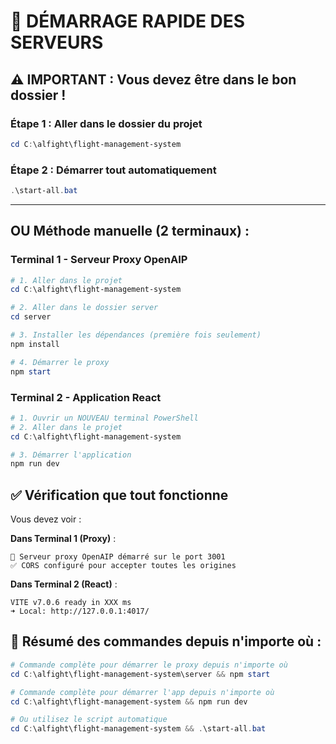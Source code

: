 # 🚀 DÉMARRAGE RAPIDE DES SERVEURS

## ⚠️ IMPORTANT : Vous devez être dans le bon dossier !

### Étape 1 : Aller dans le dossier du projet
```powershell
cd C:\alfight\flight-management-system
```

### Étape 2 : Démarrer tout automatiquement
```powershell
.\start-all.bat
```

---

## OU Méthode manuelle (2 terminaux) :

### Terminal 1 - Serveur Proxy OpenAIP
```powershell
# 1. Aller dans le projet
cd C:\alfight\flight-management-system

# 2. Aller dans le dossier server
cd server

# 3. Installer les dépendances (première fois seulement)
npm install

# 4. Démarrer le proxy
npm start
```

### Terminal 2 - Application React
```powershell
# 1. Ouvrir un NOUVEAU terminal PowerShell
# 2. Aller dans le projet
cd C:\alfight\flight-management-system

# 3. Démarrer l'application
npm run dev
```

## ✅ Vérification que tout fonctionne

Vous devez voir :

**Dans Terminal 1 (Proxy)** :
```
🚀 Serveur proxy OpenAIP démarré sur le port 3001
✅ CORS configuré pour accepter toutes les origines
```

**Dans Terminal 2 (React)** :
```
VITE v7.0.6 ready in XXX ms
➜ Local: http://127.0.0.1:4017/
```

## 📍 Résumé des commandes depuis n'importe où :

```powershell
# Commande complète pour démarrer le proxy depuis n'importe où
cd C:\alfight\flight-management-system\server && npm start

# Commande complète pour démarrer l'app depuis n'importe où  
cd C:\alfight\flight-management-system && npm run dev

# Ou utilisez le script automatique
cd C:\alfight\flight-management-system && .\start-all.bat
```
